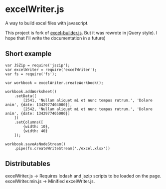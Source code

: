 excelWriter.js
================

A way to build excel files with javascript.

This project is fork of [excel-builder.js](https://github.com/stephenliberty/excel-builder.js). But it was rewrote in jQuery style). I hope that I'll write the documentation in a future)

Short example
---------------
    var JSZip = require('jszip');
    var excelWriter = require('excelWriter');
	var fs = require('fs');
    
    var workbook = excelWriter.createWorkbook();

   	workbook.addWorksheet()
   		.setData([
    		[2541, 'Nullam aliquet mi et nunc tempus rutrum.', 'Dolore anim', {date: 1342977404000}],
    		[2542, 'Nullam aliquet mi et nunc tempus rutrum.', 'Dolore anim', {date: 1342977405000}]
   		])
		.setColumns([
			{width: 10},
			{width: 40}
		]);
   		
	workbook.saveAsNodeStream()
		.pipe(fs.createWriteStream('./excel.xlsx'))


Distributables
---------------
excelWriter.js -> Requires lodash and jszip scripts to be loaded on the page.
excelWriter.min.js -> Minified excelWriter.js.
